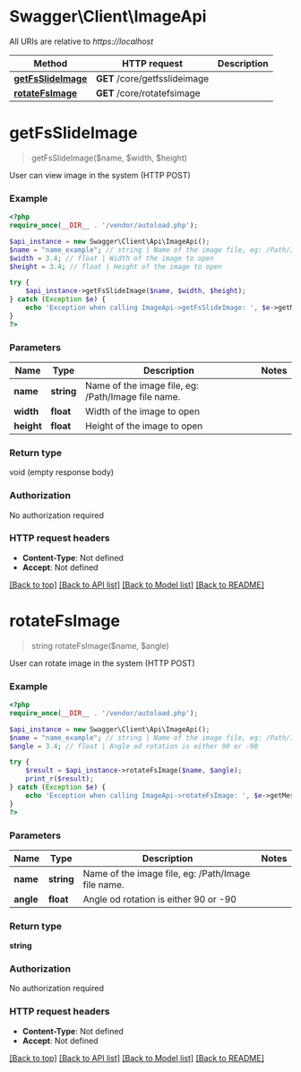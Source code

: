 # Swagger\Client\ImageApi

All URIs are relative to *https://localhost*

Method | HTTP request | Description
------------- | ------------- | -------------
[**getFsSlideImage**](ImageApi.md#getFsSlideImage) | **GET** /core/getfsslideimage | 
[**rotateFsImage**](ImageApi.md#rotateFsImage) | **GET** /core/rotatefsimage | 


# **getFsSlideImage**
> getFsSlideImage($name, $width, $height)



User can view image in the system (HTTP POST)

### Example
```php
<?php
require_once(__DIR__ . '/vendor/autoload.php');

$api_instance = new Swagger\Client\Api\ImageApi();
$name = "name_example"; // string | Name of the image file, eg: /Path/Image file name.
$width = 3.4; // float | Width of the image to open
$height = 3.4; // float | Height of the image to open

try {
    $api_instance->getFsSlideImage($name, $width, $height);
} catch (Exception $e) {
    echo 'Exception when calling ImageApi->getFsSlideImage: ', $e->getMessage(), PHP_EOL;
}
?>
```

### Parameters

Name | Type | Description  | Notes
------------- | ------------- | ------------- | -------------
 **name** | **string**| Name of the image file, eg: /Path/Image file name. |
 **width** | **float**| Width of the image to open |
 **height** | **float**| Height of the image to open |

### Return type

void (empty response body)

### Authorization

No authorization required

### HTTP request headers

 - **Content-Type**: Not defined
 - **Accept**: Not defined

[[Back to top]](#) [[Back to API list]](../../README.md#documentation-for-api-endpoints) [[Back to Model list]](../../README.md#documentation-for-models) [[Back to README]](../../README.md)

# **rotateFsImage**
> string rotateFsImage($name, $angle)



User can rotate image in the system (HTTP POST)

### Example
```php
<?php
require_once(__DIR__ . '/vendor/autoload.php');

$api_instance = new Swagger\Client\Api\ImageApi();
$name = "name_example"; // string | Name of the image file, eg: /Path/Image file name.
$angle = 3.4; // float | Angle od rotation is either 90 or -90

try {
    $result = $api_instance->rotateFsImage($name, $angle);
    print_r($result);
} catch (Exception $e) {
    echo 'Exception when calling ImageApi->rotateFsImage: ', $e->getMessage(), PHP_EOL;
}
?>
```

### Parameters

Name | Type | Description  | Notes
------------- | ------------- | ------------- | -------------
 **name** | **string**| Name of the image file, eg: /Path/Image file name. |
 **angle** | **float**| Angle od rotation is either 90 or -90 |

### Return type

**string**

### Authorization

No authorization required

### HTTP request headers

 - **Content-Type**: Not defined
 - **Accept**: Not defined

[[Back to top]](#) [[Back to API list]](../../README.md#documentation-for-api-endpoints) [[Back to Model list]](../../README.md#documentation-for-models) [[Back to README]](../../README.md)

